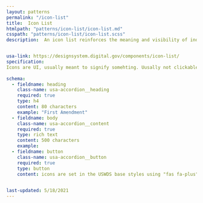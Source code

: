 ```yaml
---
layout: patterns
permalink: "/icon-list"
title:  Icon List
htmlpath: "patterns/icon-list/icon-list.md"
csspath: "patterns/icon-list/icon-list.scss"
description:  An icon list reinforces the meaning and visibility of individual list items with a leading icon.


usa-link: https://designsystem.digital.gov/components/icon-list/
specification: 
Icons are UI, usually meant to signify somehting. Uusally not clickable.
  
schema: 
  - fieldname: heading
    class-name: usa-accordion__heading
    required: true
    type: h4
    content: 80 characters
    example: "First Amendment"
  - fieldname: body
    class-name: usa-accordion__content
    required: true
    type: rich text
    content: 500 characters
    example: 
  - fieldname: button
    class-name: usa-accordion__button
    required: true
    type: button
    content: icons are set in the USWDS base styles using "fas fa-plus" and "fas fa-minus".
 

last-updated: 5/18/2021
---
```

<!--- if extra information is needed for this pattern, write here in Markdown. -->
<!--- to learn markdown format go to https://docs.github.com/en/github/writing-on-github/basic-writing-and-formatting-syntax -->


